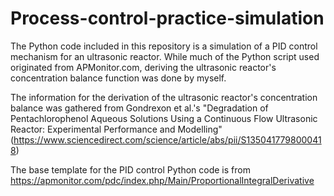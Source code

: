 # Process-control-practice-simulation
The Python code included in this repository is a simulation of a PID control mechanism for an ultrasonic reactor. While much of the Python script used originated from APMonitor.com, deriving the ultrasonic reactor's concentration balance function was done by myself.

The information for the derivation of the ultrasonic reactor's concentration balance was gathered from Gondrexon et al.'s "Degradation of Pentachlorophenol Aqueous Solutions Using a Continuous Flow Ultrasonic Reactor: Experimental Performance and Modelling" (https://www.sciencedirect.com/science/article/abs/pii/S1350417798000418)

The base template for the PID control Python code is from https://apmonitor.com/pdc/index.php/Main/ProportionalIntegralDerivative
